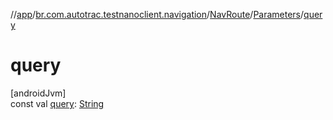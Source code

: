 //[app](../../../../index.md)/[br.com.autotrac.testnanoclient.navigation](../../index.md)/[NavRoute](../index.md)/[Parameters](index.md)/[query](query.md)

# query

[androidJvm]\
const val [query](query.md): [String](https://kotlinlang.org/api/latest/jvm/stdlib/kotlin/-string/index.html)
